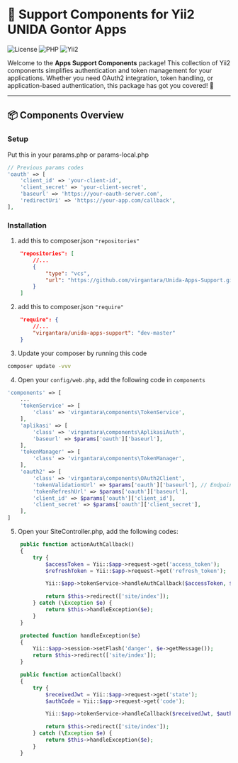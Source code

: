 # 🚀 Support Components for Yii2 UNIDA Gontor Apps

![License](https://img.shields.io/badge/license-MIT-blue)
![PHP](https://img.shields.io/badge/php-%3E=7.4-brightgreen)
![Yii2](https://img.shields.io/badge/compatible-Yii2-blue)

Welcome to the **Apps Support Components** package! This collection of Yii2 components simplifies authentication and token management for your applications. Whether you need OAuth2 integration, token handling, or application-based authentication, this package has got you covered! 🌟

---

## 📦 Components Overview

### **Setup**
Put this in your params.php or params-local.php
```php
// Previous params codes
'oauth' => [
    'client_id' => 'your-client-id',
    'client_secret' => 'your-client-secret',
    'baseurl' => 'https://your-oauth-server.com',
    'redirectUri' => 'https://your-app.com/callback',
],
```

### **Installation**
1. add this to composer.json `"repositories"`
```json
    "repositories": [
        //...
        {
            "type": "vcs",
            "url": "https://github.com/virgantara/Unida-Apps-Support.git"
        }
    ]
```
2. add this to composer.json `"require"`
```json
    "require": {
        //...
        "virgantara/unida-apps-support": "dev-master"        
    }
```
3. Update your composer by running this code
```bash
composer update -vvv
```
4. Open your `config/web.php`, add the following code in `components`
```php
'components' => [
    ...
    'tokenService' => [
        'class' => 'virgantara\components\TokenService',
    ],
    'aplikasi' => [
        'class' => 'virgantara\components\AplikasiAuth',
        'baseurl' => $params['oauth']['baseurl'], 
    ],
    'tokenManager' => [
        'class' => 'virgantara\components\TokenManager',
    ],
    'oauth2' => [
        'class' => 'virgantara\components\OAuth2Client',
        'tokenValidationUrl' => $params['oauth']['baseurl'], // Endpoint for token validation
        'tokenRefreshUrl' => $params['oauth']['baseurl'],
        'client_id' => $params['oauth']['client_id'],
        'client_secret' => $params['oauth']['client_secret'],
    ],
]
```

5. Open your SiteController.php, add the following codes:
```php
    public function actionAuthCallback()
    {
        try {
            $accessToken = Yii::$app->request->get('access_token');
            $refreshToken = Yii::$app->request->get('refresh_token');

            Yii::$app->tokenService->handleAuthCallback($accessToken, $refreshToken);

            return $this->redirect(['site/index']);
        } catch (\Exception $e) {
            return $this->handleException($e);
        }
    }

    protected function handleException($e)
    {
        Yii::$app->session->setFlash('danger', $e->getMessage());
        return $this->redirect(['site/index']);
    }

    public function actionCallback()
    {
        try {
            $receivedJwt = Yii::$app->request->get('state');
            $authCode = Yii::$app->request->get('code');

            Yii::$app->tokenService->handleCallback($receivedJwt, $authCode);

            return $this->redirect(['site/index']);
        } catch (\Exception $e) {
            return $this->handleException($e);
        }
    }
```